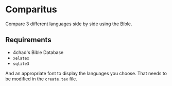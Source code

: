 # Comparitus

Compare 3 different languages side by side using the Bible.

## Requirements
* 4chad's Bible Database
* `xelatex`
* `sqlite3`

And an appropriate font to display the languages you choose. That needs to be
modified in the `create.tex` file.
